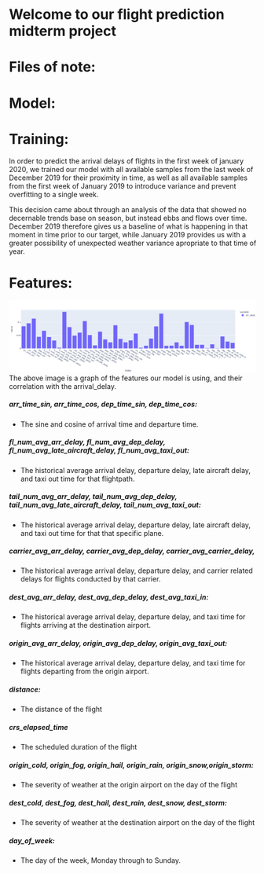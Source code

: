 # Welcome to our flight prediction midterm project

# Files of note:

# Model:


# Training:

In order to predict the arrival delays of flights in the first week of january 2020, we trained our model with all available samples from the last week of December 2019 for their proximity in time, as well as all available samples from the first week of January 2019 to introduce variance and prevent overfitting to a single week.

This decision came about through an analysis of the data that showed no decernable trends base on season, but instead ebbs and flows over time. December 2019 therefore gives us a baseline of what is happening in that moment in time prior to our target, while January 2019 provides us with a greater possibility of unexpected weather variance apropriate to that time of year.

# Features:

![Alt text](/data/features.png?raw=true "Features")
    The above image is a graph of the features our model is using, and their correlation with the arrival_delay.

##### arr_time_sin, arr_time_cos, dep_time_sin, dep_time_cos:
- The sine and cosine of arrival time and departure time.
##### fl_num_avg_arr_delay, fl_num_avg_dep_delay, fl_num_avg_late_aircraft_delay, fl_num_avg_taxi_out:
- The historical average arrival delay, departure delay, late aircraft delay, and taxi out time for that flightpath.
##### tail_num_avg_arr_delay, tail_num_avg_dep_delay, tail_num_avg_late_aircraft_delay, tail_num_avg_taxi_out:
- The historical average arrival delay, departure delay, late aircraft delay, and taxi out time for that that specific plane.
##### carrier_avg_arr_delay, carrier_avg_dep_delay, carrier_avg_carrier_delay, 
- The historical average arrival delay, departure delay, and carrier related delays for flights conducted by that carrier.
##### dest_avg_arr_delay, dest_avg_dep_delay, dest_avg_taxi_in:
- The historical average arrival delay, departure delay, and taxi time for flights arriving at the destination airport.
##### origin_avg_arr_delay, origin_avg_dep_delay, origin_avg_taxi_out:
- The historical average arrival delay, departure delay, and taxi time for flights departing from the origin airport.
##### distance:
- The distance of the flight
##### crs_elapsed_time
- The scheduled duration of the flight
##### origin_cold, origin_fog, origin_hail, origin_rain, origin_snow,origin_storm:
- The severity of weather at the origin airport on the day of the flight
##### dest_cold, dest_fog, dest_hail, dest_rain, dest_snow, dest_storm:
- The severity of weather at the destination airport on the day of the flight
##### day_of_week:
- The day of the week, Monday through to Sunday.